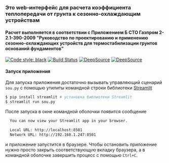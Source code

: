 ### Это web-интерфейс для расчета коэффициента теплопередачи от грунта к сезонно-охлаждающим устройствам

#### Расчет выполняется в соответствии с Приложением Б СТО Газпром 2-2.1-390-2009 "Руководство по проектированию и применению сезонно-охлаждающих устройств для термостабилизации грунтов оснований фундаментов"

[![Code style: black](https://img.shields.io/badge/code%20style-black-000000.svg)](https://github.com/ambv/black)
[![Build Status](https://www.travis-ci.com/LeorFinkelberg/termostablizator.svg?branch=master)](https://www.travis-ci.com/LeorFinkelberg/termostablizator)
[![DeepSource](https://deepsource.io/gh/LeorFinkelberg/termostablizator.svg/?label=active+issues&show_trend=true)](https://deepsource.io/gh/LeorFinkelberg/termostablizator/?ref=repository-badge)
[![DeepSource](https://deepsource.io/gh/LeorFinkelberg/termostablizator.svg/?label=resolved+issues&show_trend=true)](https://deepsource.io/gh/LeorFinkelberg/termostablizator/?ref=repository-badge)

#### Запуск приложения

Для запуска приложения достаточно вызывать управляющий сценарий ```sou.py``` с помощью утилиты командной строки библиотеки [Streamlit](https://www.streamlit.io/)
```sh
$ pip install streamlit # установка библиотеки Streamlit
$ streamlit run sou.py
```
После запуска в окне командной оболочки появится сообщение
```sh
  You can now view your Streamlit app in your browser.

  Local URL: http://localhost:8501
  Network URL: http://192.168.1.247:8501
```
и приложение запустится в браузере.
Чтобы остановить приложение нужно просто закрыть соответствующую вкладку браузера, а в командной оболочке завершить процесс с помощью ```Ctrl+C```.
